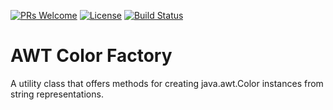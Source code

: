 [![PRs Welcome](https://img.shields.io/badge/PRs-welcome-brightgreen.svg?style=flat-square)](http://makeapullrequest.com)
[![License](https://img.shields.io/badge/License-Apache%202.0-blue.svg)](https://github.com/beryx/awt-color-factory/blob/master/LICENSE)
[![Build Status](https://img.shields.io/travis/beryx/awt-color-factory/master.svg?label=Build)](https://travis-ci.org/beryx/awt-color-factory)

# AWT Color Factory

A utility class that offers methods for creating java.awt.Color instances from string representations.

